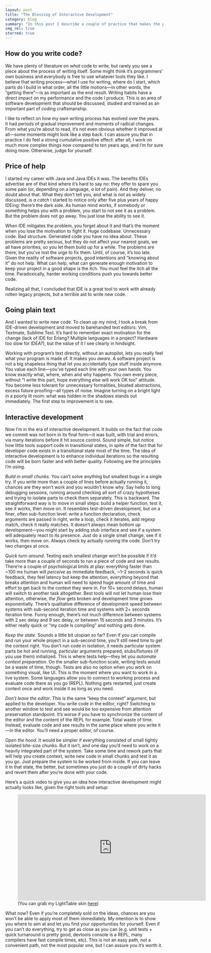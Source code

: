 ```yaml
---
layout: post
title: "The Blessing of Interactive Development"
category: blog
summary: "In this post I describe a couple of practice that makes the process of writing code faster, more predictable and straightforward"
img_rel: true
starred: true
---
```


## How do you write code?

We have plenty of literature on _what_ code to write, but rarely you see a piece about the process of writing itself. Some might think it’s programmers’ own business and everybody is free to use whatever tools they like. I believe that writing process—what I use for writing, where do I start, which parts do I build in what order, all the little motions—in other words, the “getting there”—is as important as the end result. Writing habits have a direct impact on my performance and the code I produce. This is an area of software development that should be discussed, studied and trained as an important part of coding craftsmanship.

I like to reflect on how my own writing process has evolved over the years. It had periods of gradual improvement and moments of radical changes. From what you’re about to read, it’s not even obvious whether it improved at all—some moments might look like a step back. I can assure you that in practice I do feel a strong cumulative positive effect: after all, I work on much more complex things now compared to ten years ago, and I’m for sure doing more. Otherwise, judge for yourself.

## Price of help

I started my career with Java and Java IDEs it was. The benefits IDEs advertise are of that kind where it’s hard to say no: they offer to spare you some pain (or, depending on a language, _a lot_ of pain). And they deliver, no doubt about that. What they don’t tell you, and what is not as widely discussed, is _a catch_ I started to notice only after five plus years of happy IDEing: there’s the dark side. As human mind works, if somebody or something helps you with a problem, you start to not see it as a problem. But the problem does not go away. You just lose the ability to see it.

When IDE mitigates the problem, you forget about it and that’s the moment when you lose the motivation to fight it. Huge codebase. Unnecessary code. Bad structure. Generated code you have no idea about. These problems are pretty serious, but they do not affect your nearest goals, we all have priorities, so you let them build up for a while. The problems are there, but you’ve lost the urge to fix them. Until, of course, it’s too late. Given the reality of software projects, good intentions and “knowing about it” do not help. What can help, what can generate enough motivation to keep your project in a good shape is the itch. You must feel the itch all the time. Paradoxically, harder working conditions push you towards better code.

Realizing all that, I concluded that IDE is a great tool to work with already rotten legacy projects, but a terrible aid to write new code.

## Going plain text 

And I wanted to write new code. To clean up my mind, I took a break from IDE-driven development and moved to barehanded text editors: Vim, Textmate, Sublime Text. It’s hard to remember exact motivation for the change (lack of IDE for Erlang? Multiple languages in a project? Hardware too slow for IDEA?), but the value of it I see clearly in hindsight.

Working with program’s text directly, without an autopilot, lets you really feel what your program is made of. It makes you _aware_. A software project is not a big shapeless thing that let you accidentally type stuff inside anymore. You value each line—you’ve typed each line with your own hands. You know exactly what, where, when and why happens. You own every piece, without “I write this part, hope everything else will work OK too” attitude. You become less tolerant for unnecessary formalities, bloated abstractions, excess future proofing—all types of noise. Imagine turning on a bright light in a poorly lit room: what was hidden in the shadows stands out immediately. The first step to improvement is to see.

## Interactive development

Now I’m in the era of interactive development. It builds on the fact that code we commit was not born in its final form—it was built, with trial and errors, via many iterations before it hit source control. Sound simple, but notice how little tools support code in transitional states, in spite of the fact that for developer code exists in a transitional state most of the time. The idea of interactive development is to enhance individual iterations so the resulting code will be born faster and with better quality. Following are the principles I’m using.

*Build in small chunks.* You can’t solve anything but smallest bugs in a single try. If you write more than a couple of lines before actually running it, chances are they won’t work and you wouldn’t know why. Say hello to long debugging sessions, running around checking all sort of crazy hypotheses and trying to isolate parts to check them separately. This is backward. The straightforward way is to move in small steps: build a helper function, test it, see it works, then move on. It resembles test-driven development, but on a finer, often sub-function level: write a function declaration, check arguments are passed in right, write a loop, check it iterates, add regexp match, check it really matches. It doesn’t always mean bottom up development—you might start by adding stub interface and see if a system will adequately react to its presence. Just do a single small change, see if it works, then move on. Always check by actually running the code. Don’t try two changes at once.

*Quick turn-around*. Testing each smallest change won’t be possible if it’d take more than a couple of seconds to run a piece of code and see results. There’re a couple of psychological limits at play: everything faster than ~100 ms human will _perceive_ as immediate feedback, ~1–2 seconds is quick feedback, they feel latency but keep the attention, everything beyond that breaks attention and human will need to spend huge amount of time and effort to get back to the context they were in. For 10+ second delays, human will switch to another task altogether. Best tools will not let human lose their attention, otherwise, _the flow_ gets broken and development time grows exponentially. There’s qualitative difference of development speed between systems with sub-second iteration time and systems with 2+ seconds iteration time. Funny enough, there’s not much difference between systems with 2 sec delay and 9 sec delay, or between 15 seconds and 3 minutes. It’s either really quick or “my code is compiling” and nothing gets done.

*Keep the state*. Sounds a little bit utopian so far? Even if you can compile and run your whole project in a sub-second time, you’ll still need time to get the context right. You don’t run code in isolation, it needs particular system parts be hot and running, particular arguments prepared, stubs/fixtures (if you use them) initialized. This is where tests help—they let you _automate context preparation_. On the smaller sub-function scale, writing tests would be a waste of time, though. Tests are also no option when you work on something visual, like UI. This is the moment where you want to work in a live system. Some languages allow you to connect to working process and evaluate code there as you go (REPL). Nothing gets restarted, just create context once and work inside it as long as you need.

*Don’t leave the editor*. This is the same “keep the context” argument, but applied to the developer. You write code in the editor, right? Switching to another window to test and see would be too expensive from attention preservation standpoint. It’s worse if you have to synchronize the content of the editor and the content of the REPL for example. Total waste of time. Instead, evaluate code and see results in the same place where you write it—in the editor. You’ll need a proper editor, of course.

*Open the hood*. It would be simpler if everything consisted of small tightly isolated bite-size chunks. But it isn’t, and one day you’d need to work on a heavily integrated part of the system. Take some time and rework parts that will help you create context, write new code in small chunks and test it as you go. Just prepare the system to be worked from inside. If you can leave it in that state, the better, but sometimes you just do a couple of dirty hacks and revert them after you’re done with your code.

Here’s a quick video to give you an idea how interactive development might actually looks like, given the right tools and setup:


<figure>
<iframe width="600" height="338" src="https://www.youtube.com/embed/XEMI5-MBgaM" frameborder="0" allowfullscreen></iframe>
(You can grab my LightTable skin <a href="https://github.com/tonsky/alabaster-lighttable-skin" target="_blank">here</a>)
</figure>

What now? Even if you’re completely sold on the ideas, chances are you won’t be able to apply most of them immediately. My intention is to show you where to aim at and let you find your opportunities for yourself. Even if you can’t do everything, try to get as close as you can (e.g. unit tests + quick turnaround is pretty good, devtools console is a REPL, many compilers have fast compile times, etc). This is not an easy path, not a convenient path, not the most popular one, but I can assure you it’s worth it.
